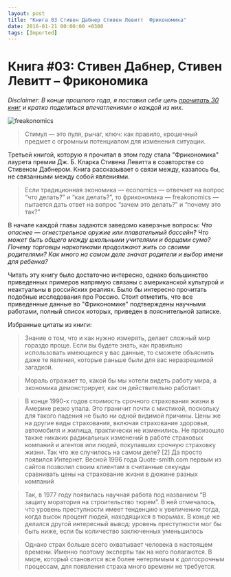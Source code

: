 ```yaml
---
layout: post
title: "Книга 03 Стивен Дабнер Стивен Левитт  Фрикономика"
date: 2016-01-21 00:00:00 +0300
tags: [Imported]
---
```

# Книга #03: Стивен Дабнер, Стивен Левитт – Фрикономика

_Disclaimer: В конце прошлого года, я поставил себе цель [прочитать 30 книг](https://blog.alexeyev.me/2015/12/30-books-2016/ "2016: 30 книг") и кратко поделиться впечатлениями о каждой из них._

![freakonomics](https://vlaim.s3.amazonaws.com/uploads/2016/01/freakonomics.jpeg)

> <div class="bm-quote-content-text">Стимул — это пуля, рычаг, ключ: как правило, крошечный предмет с огромным потенциалом для изменения ситуации.</div>

Третьей книгой, которую я прочитал в этом году стала "Фрикономика" лаурета премии Дж. Б. Кларка Стивена Левитта в соавторстве со Стивеном Дабнером. Книга рассказывает о связи между, казалось бы, не связанными между собой явлениями.

> Если традиционная экономика — economics — отвечает на вопрос “что делать?” и “как делать?”, то фрикономика — freakonomics — пытается дать ответ на вопрос “зачем это делать?” и “почему это так?”

В начале каждой главы задаются заведомо каверзные вопросы: _Что опаснее — огнестрельное оружие или плавательный бассейн? Что может быть общего между школьными учителями и борцами сумо? Почему торговцы наркотиками продолжают жить со своими родителями? Как много на самом деле значат родители и выбор имени для ребенка?_ 

Читать эту книгу было достаточно интересно, однако большинство приведенных примеров напрямую связаны с американской культурой и неактуальны в российских реалиях. Было бы интересно прочитать подобные исследования про Россию. Стоит отметить, что все приведенные данные во "Фрикономике" подтверждены научными работами, полный список которых, приведен в пояснительной записке.

Избранные цитаты из книги:

> Знание о том, что и как нужно измерять, делает сложный мир гораздо проще. Если вы будете знать, как правильно использовать имеющиеся у вас данные, то сможете объяснить даже те явления, которые раньше были для вас неразрешимой загадкой.

> Мораль отражает то, какой бы мы хотели видеть работу мира, а экономика демонстрирует, как он действительно работает.

> В конце 1990-х годов стоимость срочного страхования жизни в Америке резко упала. Это граничит почти с мистикой, поскольку для такого падения не было ни одной видимой причины. Цены же на другие виды страхования, включая страхование здоровья, автомобиля и жилища, практически не изменились. Не произошло также никаких радикальных изменений в работе страховых компаний и агентов или людей, покупавших срочную страховку жизни. Так что же случилось на самом деле? [2] Да просто появился Интернет. Весной 1996 года Quote-smith.com первым из сайтов позволил своим клиентам в считанные секунды сравнивать цены на страхование жизни в дюжине разных компаний

> Так, в 1977 году появилась научная работа под названием “В защиту моратория на строительство тюрем”. В ней отмечалось, что уровень преступности имеет тенденцию к увеличению тогда, когда высок процент людей, находящихся в тюрьмах. В конце же делался другой интересный вывод: уровень преступности мог бы быть ниже, если бы количество заключенных уменьшилось

> Однако страх больше всего охватывает человека в настоящем времени. Именно поэтому эксперты так на него полагаются. В мире, который становится все более нетерпимым к долгосрочным процессам, для появления страха много времени не требуется.